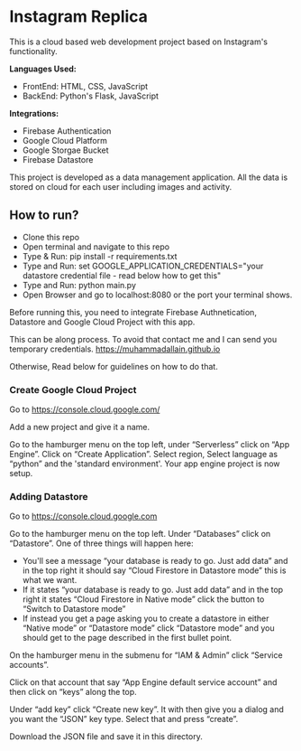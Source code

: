 # Instagram Replica

This is a cloud based web development project based on Instagram's functionality.

**Languages Used:**
* FrontEnd: HTML, CSS, JavaScript
* BackEnd: Python's Flask, JavaScript

**Integrations:**
* Firebase Authentication
* Google Cloud Platform
* Google Storgae Bucket
* Firebase Datastore

This project is developed as a data management application. All the data is stored on cloud for each user including images and activity.

## How to run?

* Clone this repo
* Open terminal and navigate to this repo
* Type & Run: pip install -r requirements.txt
* Type and Run: set GOOGLE_APPLICATION_CREDENTIALS="your datastore credential file - read below how to get this"
* Type and Run: python main.py
* Open Browser and go to localhost:8080 or the port your terminal shows.

Before running this, you need to integrate Firebase Authnetication, Datastore and Google Cloud Project with this app.

This can be along process. To avoid that contact me and I can send you temporary credentials. https://muhammadallain.github.io

Otherwise, Read below for guidelines on how to do that.

### Create Google Cloud Project
Go to https://console.cloud.google.com/

Add a new project and give it a name.

Go to the hamburger menu on the top left, under “Serverless” click on “App Engine”.
Click on “Create Application”. Select region, Select language as “python” and the 'standard environment'.
Your app engine project is now setup.

### Adding Datastore
Go to https://console.cloud.google.com

Go to the hamburger menu on the top left. Under “Databases” click on 
“Datastore”. One of three things will happen here:
* You'll see a message “your database is ready to go. Just add data” and in the top 
right it should say “Cloud Firestore in Datastore mode” this is what we want.
* If it states “your database is ready to go. Just add data” and in the top right it states “Cloud 
Firestore in Native mode” click the button to “Switch to Datastore mode”
* If instead you get a page asking you to create a datastore in either “Native mode” or 
“Datastore mode” click “Datastore mode” and you should get to the page described in the 
first bullet point.

On the hamburger menu in the submenu for “IAM & Admin” click “Service accounts”. 

Click on that account that say “App Engine default service account” and then click on “keys” along the top.

Under “add key” click “Create new key”. It with then give you a dialog and you want the “JSON” key type. Select that and press “create”.

Download the JSON file and save it in this directory.
